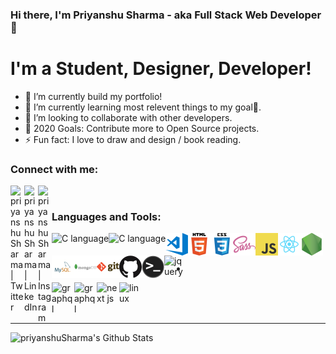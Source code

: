 ### Hi there, I'm Priyanshu Sharma - aka Full Stack Web Developer👋


# I'm a Student, Designer, Developer!

- 🔭 I’m currently build my portfolio!
- 🌱 I’m currently learning most relevent things to my goal🧐.
- 👯 I’m looking to collaborate with other developers.
- 🥅 2020 Goals: Contribute more to Open Source projects.
- ⚡ Fun fact: I love to draw and design / book reading.


### Connect with me:

[<img align="left" alt="priyanshu Sharma | Twitter" width="22px" src="https://cdn.jsdelivr.net/npm/simple-icons@v3/icons/twitter.svg" />][twitter]
[<img align="left" alt="priyanshu Sharma | LinkedIn" width="22px" src="https://cdn.jsdelivr.net/npm/simple-icons@v3/icons/linkedin.svg" />][linkedin]
[<img align="left" alt="priyanshu Sharma | Instagram" width="22px" src="https://cdn.jsdelivr.net/npm/simple-icons@v3/icons/instagram.svg" />][instagram]

<br />

### Languages and Tools:

<img align="left" alt="C language"  src="https://user-images.githubusercontent.com/57032769/90417915-06cbe080-e0d2-11ea-876f-1f11dcffecbf.png" />

<img align="left" alt="C language"  src="https://raw.githubusercontent.com/isocpp/logos/master/cpp_logo.png" />
<img align="left" alt="Visual Studio Code" width="36px" src="https://raw.githubusercontent.com/github/explore/80688e429a7d4ef2fca1e82350fe8e3517d3494d/topics/visual-studio-code/visual-studio-code.png" />
<img align="left" alt="HTML5" width="36px" src="https://raw.githubusercontent.com/github/explore/80688e429a7d4ef2fca1e82350fe8e3517d3494d/topics/html/html.png" />
<img align="left" alt="CSS3" width="36px" src="https://raw.githubusercontent.com/github/explore/80688e429a7d4ef2fca1e82350fe8e3517d3494d/topics/css/css.png" />
<img align="left" alt="Sass" width="36px" src="https://raw.githubusercontent.com/github/explore/80688e429a7d4ef2fca1e82350fe8e3517d3494d/topics/sass/sass.png" />
<img align="left" alt="JavaScript" width="36px" src="https://raw.githubusercontent.com/github/explore/80688e429a7d4ef2fca1e82350fe8e3517d3494d/topics/javascript/javascript.png" />
<img align="left" alt="React" width="36px" src="https://raw.githubusercontent.com/github/explore/80688e429a7d4ef2fca1e82350fe8e3517d3494d/topics/react/react.png" />
<img align="left" alt="Node.js" width="36px" src="https://raw.githubusercontent.com/github/explore/80688e429a7d4ef2fca1e82350fe8e3517d3494d/topics/nodejs/nodejs.png" />
<!-- <img align="left" alt="SQL" width="36px" src="https://raw.githubusercontent.com/github/explore/80688e429a7d4ef2fca1e82350fe8e3517d3494d/topics/sql/sql.png" /> -->
<img align="left" alt="MySQL" width="36px" src="https://raw.githubusercontent.com/github/explore/80688e429a7d4ef2fca1e82350fe8e3517d3494d/topics/mysql/mysql.png" />
<img align="left" alt="MongoDB" width="36px" src="https://raw.githubusercontent.com/github/explore/80688e429a7d4ef2fca1e82350fe8e3517d3494d/topics/mongodb/mongodb.png" />
<img align="left" alt="Git" width="36px" src="https://raw.githubusercontent.com/github/explore/80688e429a7d4ef2fca1e82350fe8e3517d3494d/topics/git/git.png" />
<img align="left" alt="GitHub" width="36px" src="https://raw.githubusercontent.com/github/explore/78df643247d429f6cc873026c0622819ad797942/topics/github/github.png" />
<img align="left" alt="Terminal" width="36px" src="https://raw.githubusercontent.com/github/explore/80688e429a7d4ef2fca1e82350fe8e3517d3494d/topics/terminal/terminal.png" />
<img align="left" alt="jquery" width="36px" src="https://user-images.githubusercontent.com/57032769/90775512-8f3ac300-e316-11ea-86e3-116ef32b6b22.png" />

<br />
<br />

-

<img align="left" alt="graphql" width="36px" src="https://graphql.org/img/logo.svg" />
<img align="left" alt="graphql" width="36px" src="https://raw.githubusercontent.com/remojansen/logo.ts/master/ts.jpg" />
<img align="left" alt="next js" width="36px" src="https://seeklogo.com/images/N/next-js-logo-7929BCD36F-seeklogo.com.png" />
<img align="left" alt="linux" width="36px" src="https://www.freepnglogos.com/uploads/linux-png/difference-between-linux-and-window-operating-system-3.png" />

<br />
<br />
<br />

 ---
<img align="left" alt="priyanshuSharma's Github Stats" src="https://github-readme-stats.vercel.app/api?username=priyanshuSharma-WebDev&show_icons=true&hide_border=true&theme=radical" />

<br />
<br />

[twitter]: https://twitter.com/PriyanshuShrama
[linkedin]: https://www.linkedin.com/in/priyanshu-sharma-555586163/
[instagram]: https://www.instagram.com/digital_intelligence_/

